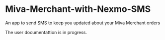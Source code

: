 # Miva-Merchant-with-Nexmo-SMS
An app to send SMS to keep you updated about your Miva Merchant orders

The user documentattion is in progress.
